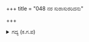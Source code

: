 +++
title = "048 ನರ ಸುರಾಸುರರಿದನು"

+++

<details><summary>ಗದ್ಯ (ಕ.ಗ.ಪ) </summary>

48. ನರ ಸುರಾಸುರರು ಇದನ್ನು ಭೇದಿಸಲು ಅಸಾಧ್ಯ ತೆಗೆದುಕೊ ಎಂದು ಮಂತ್ರಿಸಿ ಕೌರವ ರಾಜನಾದ ದುರ್ಯೋಧನನ ಪಕ್ಕೆಗಳಿಗೆ ಕವಚವನ್ನು ಕಟ್ಟಿದನು.  ಕೌರವನು ಗುರುವಿನ ಪಾದಗಳಿಗೆ ನಮಸ್ಕರಿಸಿ, ಪುನಃ ರಣರಂಗವನ್ನು ಪ್ರವೇಶಿಸಿ ದೇವೇಂದ್ರನ ಮಗನಾದ ಅರ್ಜುನನನ್ನು ಕರೆದು ಮೂದಲಿಸಿ ಬಾಣಗಳ ಸಮುದ್ರವನ್ನೇ ಆತನ ಮೇಲೆ ಸುರಿಸಿದನು.
</details>
